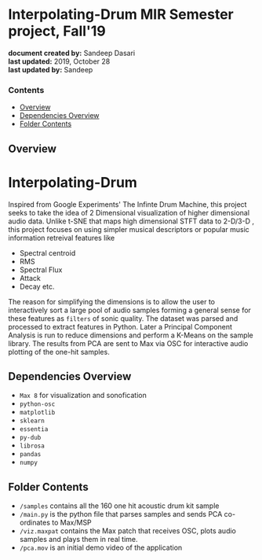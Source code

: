 # Interpolating-Drum MIR Semester project, Fall'19 
**document created by:** Sandeep Dasari     
**last updated:** 2019, October 28  
**last updated by:** Sandeep

### Contents
* [Overview](#overview)
* [Dependencies Overview](#dependencies)
* [Folder Contents](#folder_contents)

## <a name="overview">Overview</a> 

# Interpolating-Drum
Inspired from Google Experiments' The Infinte Drum Machine, this project seeks to take the idea of 2 Dimensional visualization of higher dimensional audio data.
Unlike t-SNE that maps high dimensional STFT data to 2-D/3-D , this project focuses on using simpler musical descriptors or popular music information retreival features like 
* Spectral centroid
* RMS
* Spectral Flux
* Attack
* Decay etc.

The reason for simplifying the dimensions is to allow the user to interactively sort a large pool of audio samples forming a general sense for these features as `filters` of sonic quality. The dataset was parsed and processed to extract features in Python. Later a Principal Component Analysis is run to reduce dimensions and perform a K-Means on the sample library. The results from PCA are sent to Max via OSC for interactive audio plotting of the one-hit samples.

## <a name="dependencies">Dependencies Overview</a>
* `Max 8` for visualization and sonofication
* `python-osc`
* `matplotlib`
* `sklearn`
* `essentia`
* `py-dub`
* `librosa`
* `pandas`
* `numpy`

## <a name="folder_contents">Folder Contents</a>

* `/samples` contains all the 160 one hit acoustic drum kit sample
* `/main.py` is the python file that parses samples and sends PCA co-ordinates to Max/MSP
* `/viz.maxpat` contains the Max patch that receives OSC, plots audio samples and plays them in real time.
* `/pca.mov` is an initial demo video of the application

